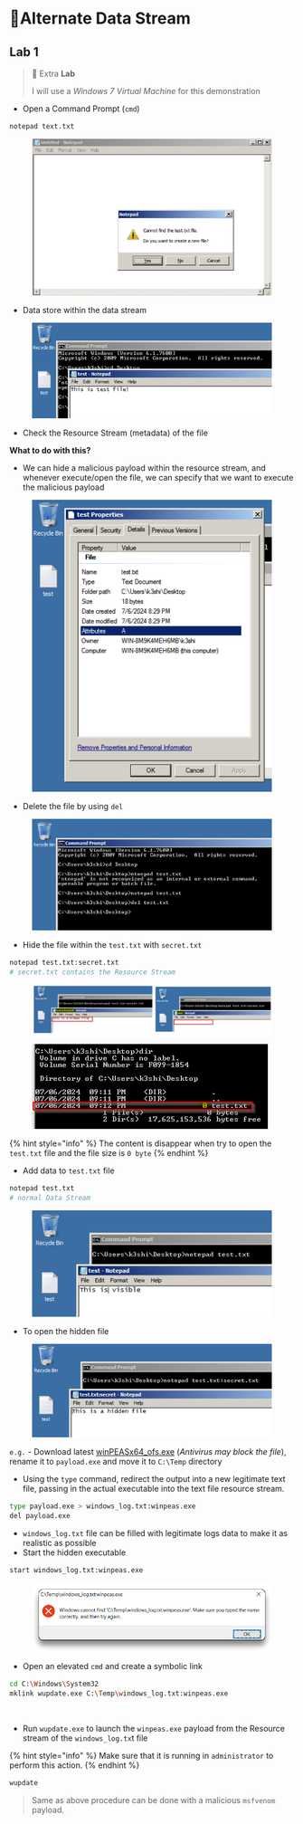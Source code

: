 # 🔬Alternate Data Stream

## Lab 1

> 🔬 Extra **Lab**
>
> I will use a _Windows 7 Virtual Machine_ for this demonstration

* Open a Command Prompt (`cmd`)

```bash
notepad text.txt
```

<figure><img src="../../../../../.gitbook/assets/image (15) (1) (1) (1) (1) (1).png" alt=""><figcaption></figcaption></figure>

* Data store within the data stream

<figure><img src="../../../../../.gitbook/assets/image (16) (1) (1) (1) (1).png" alt=""><figcaption></figcaption></figure>

* Check the Resource Stream (metadata) of the file

**What to do with this?**

* We can hide a malicious payload within the resource stream, and whenever execute/open the file, we can specify that we want to execute the malicious payload

<figure><img src="../../../../../.gitbook/assets/image (17) (1) (1) (1).png" alt=""><figcaption></figcaption></figure>

* Delete the file by using `del`&#x20;

<figure><img src="../../../../../.gitbook/assets/image (18) (1) (1).png" alt=""><figcaption></figcaption></figure>

* Hide the file within the `test.txt` with `secret.txt`

```bash
notepad test.txt:secret.txt
# secret.txt contains the Resource Stream
```

<figure><img src="../../../../../.gitbook/assets/image (19) (1) (1).png" alt=""><figcaption></figcaption></figure>

<figure><img src="../../../../../.gitbook/assets/image (20) (1) (1).png" alt=""><figcaption></figcaption></figure>

{% hint style="info" %}
The content is disappear when try to open the `test.txt` file and the file size is `0 byte`
{% endhint %}

* Add data to `test.txt` file

```bash
notepad test.txt
# normal Data Stream
```

<figure><img src="../../../../../.gitbook/assets/image (21) (1) (1).png" alt=""><figcaption></figcaption></figure>

* To open the hidden file

<figure><img src="../../../../../.gitbook/assets/image (22).png" alt=""><figcaption></figcaption></figure>

`e.g.` - Download latest [winPEASx64\_ofs.exe](https://github.com/carlospolop/PEASS-ng/releases/tag/20230312) (_Antivirus may block the file_), rename it to `payload.exe` and move it to `C:\Temp` directory

* Using the `type` command, redirect the output into a new legitimate text file, passing in the actual executable into the text file resource stream.

```bash
type payload.exe > windows_log.txt:winpeas.exe
del payload.exe    
```

* `windows_log.txt` file can be filled with legitimate logs data to make it as realistic as possible
* Start the hidden executable

```bash
start windows_log.txt:winpeas.exe
```

<figure><img src="../../../../../.gitbook/assets/image (23).png" alt=""><figcaption></figcaption></figure>

* Open an elevated `cmd` and create a symbolic link

```bash
cd C:\Windows\System32
mklink wupdate.exe C:\Temp\windows_log.txt:winpeas.exe
```

<figure><img src="https://blog.syselement.com/~gitbook/image?url=https%3A%2F%2F1996978447-files.gitbook.io%2F%7E%2Ffiles%2Fv0%2Fb%2Fgitbook-x-prod.appspot.com%2Fo%2Fspaces%252FlhjuckuLbvBn36EoFL7P%252Fuploads%252Fgit-blob-a31103c86d95e7673090782e49bbd51a1f22bea2%252Fimage-20230317184205318.png%3Falt%3Dmedia&#x26;width=768&#x26;dpr=4&#x26;quality=100&#x26;sign=92a592ce&#x26;sv=1" alt=""><figcaption></figcaption></figure>

* Run `wupdate.exe` to launch the `winpeas.exe` payload from the Resource stream of the `windows_log.tx`t file

{% hint style="info" %}
Make sure that it is running in `administrator` to perform this action.
{% endhint %}

```bash
wupdate
```

> Same as above procedure can be done with a malicious `msfvenom` payload.




